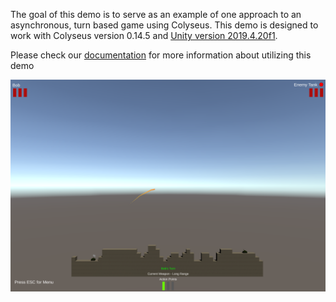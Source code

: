 
The goal of this demo is to serve as an example of one approach to an asynchronous, turn based game using Colyseus. This demo is designed to work with Colyseus version 0.14.5 and [Unity version 2019.4.20f1](https://unity3d.com/unity/qa/lts-releases).

Please check our [documentation](https://docs.colyseus.io/demo/turn-based-tanks/) for more information about utilizing this demo

![Screenshot](screenshot.png?raw=1)